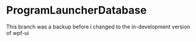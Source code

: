 # ProgramLauncherDatabase
This branch was a backup before i changed to the in-development version of wpf-ui
